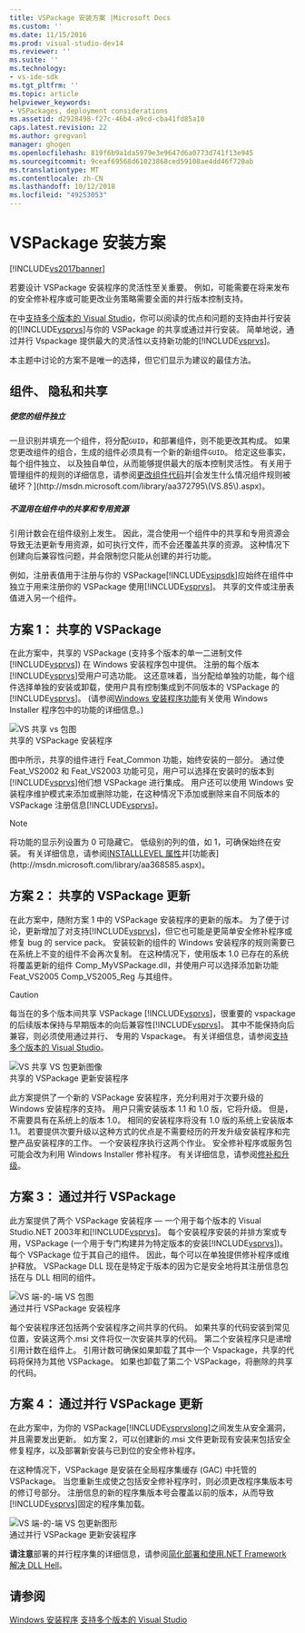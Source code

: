 ```yaml
---
title: VSPackage 安装方案 |Microsoft Docs
ms.custom: ''
ms.date: 11/15/2016
ms.prod: visual-studio-dev14
ms.reviewer: ''
ms.suite: ''
ms.technology:
- vs-ide-sdk
ms.tgt_pltfrm: ''
ms.topic: article
helpviewer_keywords:
- VSPackages, deployment considerations
ms.assetid: d2928498-f27c-46b4-a9cd-cba41fd85a10
caps.latest.revision: 22
ms.author: gregvanl
manager: ghogen
ms.openlocfilehash: 819f6b9a1da5979e3e9647d6a0773d741f13e945
ms.sourcegitcommit: 9ceaf69568d61023868ced59108ae4dd46f720ab
ms.translationtype: MT
ms.contentlocale: zh-CN
ms.lasthandoff: 10/12/2018
ms.locfileid: "49253053"
---
```

# <a name="vspackage-setup-scenarios"></a>VSPackage 安装方案
[!INCLUDE[vs2017banner](../../includes/vs2017banner.md)]

若要设计 VSPackage 安装程序的灵活性至关重要。 例如，可能需要在将来发布的安全修补程序或可能更改业务策略需要全面的并行版本控制支持。  
  
 在中[支持多个版本的 Visual Studio](../../extensibility/supporting-multiple-versions-of-visual-studio.md)，你可以阅读的优点和问题的支持由并行安装的[!INCLUDE[vsprvs](../../includes/vsprvs-md.md)]与你的 VSPackage 的共享或通过并行安装。 简单地说，通过并行 Vspackage 提供最大的灵活性以支持新功能的[!INCLUDE[vsprvs](../../includes/vsprvs-md.md)]。  
  
 本主题中讨论的方案不是唯一的选择，但它们显示为建议的最佳方法。  
  
## <a name="components-privacy-and-sharing"></a>组件、 隐私和共享  
  
##### <a name="make-your-components-independent"></a>使您的组件独立  
 一旦识别并填充一个组件，将分配`GUID`，和部署组件，则不能更改其构成。 如果您更改组件的组合，生成的组件必须具有一个新的新组件`GUID`。 给定这些事实，每个组件独立、 以及独自单位，从而能够提供最大的版本控制灵活性。 有关用于管理组件的规则的详细信息，请参阅[更改组件代码](http://msdn.microsoft.com/library/aa367849\(VS.85\).aspx)并[会发生什么情况组件规则被破坏？](http://msdn.microsoft.com/library/aa372795\(VS.85\).aspx)。  
  
##### <a name="do-not-mix-shared-and-private-resources-in-a-component"></a>不混用在组件中的共享和专用资源  
 引用计数会在组件级别上发生。 因此，混合使用一个组件中的共享和专用资源会导致无法更新专用资源，如可执行文件，而不会还覆盖共享的资源。 这种情况下创建向后兼容性问题，并会限制您只能从创建的并行功能。  
  
 例如，注册表值用于注册与你的 VSPackage[!INCLUDE[vsipsdk](../../includes/vsipsdk-md.md)]应始终在组件中独立于用来注册你的 VSPackage 使用[!INCLUDE[vsprvs](../../includes/vsprvs-md.md)]。 共享的文件或注册表值进入另一个组件。  
  
## <a name="scenario-1-shared-vspackage"></a>方案 1： 共享的 VSPackage  
 在此方案中，共享的 VSPackage (支持多个版本的单一二进制文件[!INCLUDE[vsprvs](../../includes/vsprvs-md.md)]) 在 Windows 安装程序包中提供。 注册的每个版本[!INCLUDE[vsprvs](../../includes/vsprvs-md.md)]受用户可选功能。 这还意味着，当分配给单独的功能，每个组件选择单独的安装或卸载，使用户具有控制集成到不同版本的 VSPackage 的[!INCLUDE[vsprvs](../../includes/vsprvs-md.md)]。 (请参阅[Windows 安装程序功能](http://msdn.microsoft.com/library/aa372840\(VS.85\).aspx)有关使用 Windows Installer 程序包中的功能的详细信息。)  
  
 ![VS 共享 vs 包图](../../extensibility/internals/media/vs-sharedpackage.gif "VS_SharedPackage")  
共享的 VSPackage 安装程序  
  
 图中所示，共享的组件进行 Feat_Common 功能，始终安装的一部分。 通过使 Feat_VS2002 和 Feat_VS2003 功能可见，用户可以选择在安装时的版本到[!INCLUDE[vsprvs](../../includes/vsprvs-md.md)]他们想 VSPackage 进行集成。 用户还可以使用 Windows 安装程序维护模式来添加或删除功能，在这种情况下添加或删除来自不同版本的 VSPackage 注册信息[!INCLUDE[vsprvs](../../includes/vsprvs-md.md)]。  
  
> [!NOTE]
>  将功能的显示列设置为 0 可隐藏它。 低级别的列的值，如 1，可确保始终在安装。 有关详细信息，请参阅[INSTALLLEVEL 属性](http://msdn.microsoft.com/library/aa369536\(VS.85\).aspx)并[功能表](http://msdn.microsoft.com/library/aa368585.aspx)。  
  
## <a name="scenario-2-shared-vspackage-update"></a>方案 2： 共享的 VSPackage 更新  
 在此方案中，随附方案 1 中的 VSPackage 安装程序的更新的版本。 为了便于讨论，更新增加了对支持[!INCLUDE[vsprvs](../../includes/vsprvs-md.md)]，但它也可能是更简单安全修补程序或修复 bug 的 service pack。 安装较新的组件的 Windows 安装程序的规则需要已在系统上不变的组件不会再次复制。 在这种情况下，使用版本 1.0 已存在的系统将覆盖更新的组件 Comp_MyVSPackage.dll，并使用户可以选择添加新功能 Feat_VS2005 Comp_VS2005_Reg 与其组件。  
  
> [!CAUTION]
>  每当在的多个版本间共享 VSPackage [!INCLUDE[vsprvs](../../includes/vsprvs-md.md)]，很重要的 vspackage 的后续版本保持与早期版本的向后兼容性[!INCLUDE[vsprvs](../../includes/vsprvs-md.md)]。 其中不能保持向后兼容，则必须使用通过并行、 专用的 Vspackage。 有关详细信息，请参阅[支持多个版本的 Visual Studio](../../extensibility/supporting-multiple-versions-of-visual-studio.md)。  
  
 ![VS 共享 VS 包更新图像](../../extensibility/internals/media/vs-sharedpackageupdate.gif "VS_SharedPackageUpdate")  
共享的 VSPackage 更新安装程序  
  
 此方案提供了一个新的 VSPackage 安装程序，充分利用对于次要升级的 Windows 安装程序的支持。 用户只需安装版本 1.1 和 1.0 版，它将升级。 但是，不需要具有在系统上的版本 1.0。 相同的安装程序将没有 1.0 版的系统上安装版本 1.1。 若要提供次要升级以这种方式的优点是不需要经历的开发升级安装程序和完整产品安装程序的工作。 一个安装程序执行这两个作业。 安全修补程序或服务包可能会改为利用 Windows Installer 修补程序。 有关详细信息，请参阅[修补和升级](http://msdn.microsoft.com/library/aa370579\(VS.85\).aspx)。  
  
## <a name="scenario-3-side-by-side-vspackage"></a>方案 3： 通过并行 VSPackage  
 此方案提供了两个 VSPackage 安装程序 — 一个用于每个版本的 Visual Studio.NET 2003年和[!INCLUDE[vsprvs](../../includes/vsprvs-md.md)]。 每个安装程序安装的并排方案或专用，VSPackage (一个用于专门构建并为特定版本的安装[!INCLUDE[vsprvs](../../includes/vsprvs-md.md)])。 每个 VSPackage 位于其自己的组件。 因此，每个可以在单独提供修补程序或维护释放。 VSPackage DLL 现在是特定于版本的因为它是安全地将其注册信息包括在与 DLL 相同的组件。  
  
 ![VS 端&#45;的&#45;端 VS 包图](../../extensibility/internals/media/vs-sbys-package.gif "VS_SbyS_Package")  
通过并行 VSPackage 安装程序  
  
 每个安装程序还包括两个安装程序之间共享的代码。 如果共享的代码安装到常见位置，安装这两个.msi 文件将仅一次安装共享的代码。 第二个安装程序只是递增引用计数在组件上。 引用计数可确保如果卸载了其中一个 Vspackage，共享的代码将保持为其他 VSPackage。 如果也卸载了第二个 VSPackage，将删除的共享的代码。  
  
## <a name="scenario-4-side-by-side-vspackage-update"></a>方案 4： 通过并行 VSPackage 更新  
 在此方案中，为你的 VSPackage[!INCLUDE[vsprvslong](../../includes/vsprvslong-md.md)]之间发生从安全漏洞，并且需要发出更新。 如方案 2，可以创建新的.msi 文件更新现有安装来包括安全修复程序，以及部署新安装与已到位的安全修补程序。  
  
 在这种情况下，VSPackage 是安装在全局程序集缓存 (GAC) 中托管的 VSPackage。 当您重新生成使之包括安全修补程序时，则必须更改程序集版本号的修订号部分。 注册信息的新的程序集版本号会覆盖以前的版本，从而导致[!INCLUDE[vsprvs](../../includes/vsprvs-md.md)]固定的程序集加载。  
  
 ![VS 端&#45;的&#45;端 VS 包更新图形](../../extensibility/internals/media/vs-sbys-packageupdate.gif "VS_SbyS_PackageUpdate")  
通过并行 VSPackage 更新安装程序  
  
 **请注意**部署的并行程序集的详细信息，请参阅[简化部署和使用.NET Framework 解决 DLL Hell](http://msdn.microsoft.com/library/ms973843.aspx)。  
  
## <a name="see-also"></a>请参阅  
 [Windows 安装程序](http://msdn.microsoft.com/library/cc185688\(VS.85\).aspx)   
 [支持多个版本的 Visual Studio](../../extensibility/supporting-multiple-versions-of-visual-studio.md)

